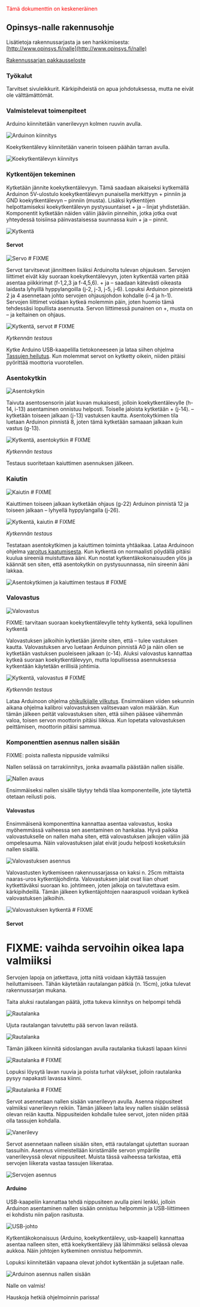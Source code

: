 <font color='red'>Tämä dokumenttin on keskeneräinen</font>

## Opinsys-nalle rakennusohje

Lisätietoja rakennussarjasta ja sen hankkimisesta: [http://www.opinsys.fi/nalle](http://www.opinsys.fi/nalle)

[Rakennussarjan pakkausseloste](ohjeet/pakkausseloste)

### Työkalut

Tarvitset sivuleikkurit. Kärkipihdeistä on apua johdotuksessa, mutta ne eivät ole välttämättömät.

### Valmistelevat toimenpiteet

Arduino kiinnitetään vanerilevyyn kolmen ruuvin avulla.

![Arduinon kiinnitys](kuvat/arduinon_kiinnitys_ruuveilla.jpg)

Koekytkentälevy kiinnitetään vanerin toiseen päähän tarran avulla.

![Koekytkentälevyn kiinnitys](kuvat/koekytkentalevyn_kiinnitys.jpg)

### Kytkentöjen tekeminen

Kytketään jännite koekytkentälevyyn. Tämä saadaan aikaiseksi kytkemällä Arduinon 5V-ulostulo koekytkentälevyn punaisella merkittyyn + pinniin ja GND koekytkentälevyn – pinniin (musta). Lisäksi kytkentöjen helpottamiseksi koekytkentälevyn pystysuuntaiset + ja – linjat yhdistetään. Komponentit kytketään näiden väliin jääviin pinneihin, jotka jotka ovat yhteydessä toisiinsa päinvastaisessa suunnassa kuin + ja – pinnit.

![Kytkentä](kuvat/kytkenta_plus_miinus.jpg)

#### Servot

![Servo](kuvat/servo.jpg) # FIXME

Servot tarvitsevat jännitteen lisäksi Arduinolta tulevan ohjauksen. Servojen liittimet eivät käy suoraan koekytkentälevyyn, joten kytkentää varten pitää asentaa piikkirimat (f-1,2,3 ja f-4,5,6).  + ja – saadaan kätevästi oikeasta laidasta lyhyillä hyppylangoilla (j-2, j-3, j-5, j-6). Lopuksi Arduinon pinneistä 2 ja 4 asennetaan johto servojen ohjausjohdon kohdalle (i-4 ja h-1). Servojen liittimet voidaan kytkeä molemmin päin, joten huomio tämä tehdessäsi lopullista asennusta. Servon liittimessä punainen on +, musta on – ja keltainen on ohjaus.

![Kytkentä, servot](kuvat/kytkenta_servot.jpg) # FIXME

*Kytkennän testaus*

Kytke Arduino USB-kaapelilla tietokoneeseen ja lataa siihen ohjelma [Tassujen heilutus](tassujen_heilutus/tassujen_heilutus.ino). Kun molemmat servot on kytketty oikein, niiden pitäisi pyörittää moottoria vuorotellen.

### Asentokytkin

![Asentokytkin](kuvat/asentokytkin.jpg)

Taivuta asentosensorin jalat kuvan mukaisesti, jolloin koekytkentälevylle (h-14, i-13) asentaminen onnistuu helposti. Toiselle jaloista kytketään + (j-14). – kytketään toiseen jalkaan (j-13) vastuksen kautta. Asentokytkimen tila luetaan Arduinon pinnistä 8, joten tämä kytketään samaaan jalkaan kuin vastus (g-13).

![Kytkentä, asentokytkin](kuvat/kytkenta_asentokytkin.jpg) # FIXME

*Kytkennän testaus*

Testaus suoritetaan kaiuttimen asennuksen jälkeen.

### Kaiutin

![Kaiutin](kuvat/kaiutin.jpg) # FIXME

Kaiuttimen toiseen jalkaan kytketään ohjaus (g-22) Arduinon pinnistä 12 ja toiseen jalkaan – lyhyellä hyppylangalla (j-26).

![Kytkentä, kaiutin](kuvat/kytkenta_kaiutin.jpg) # FIXME

*Kytkennän testaus*

Testataan asentokytkimen ja kaiuttimen toiminta yhtäaikaa. Lataa Arduinoon ohjelma [varoitus kaatumisesta](varoitus_kaatumisesta/varoitus_kaatumisesta.ino). Kun kytkentä on normaalisti pöydällä pitäisi kuulua sireeniä muistuttava ääni. Kun nostat kytkentäkokonaisuuden ylös ja käännät sen siten, että asentokytkin on pystysuunnassa, niin sireenin ääni lakkaa.

![Asentokytkimen ja kaiuttimen testaus](kuvat/asentokytkin_kaiutin_testaus.jpg) # FIXME

### Valovastus

![Valovastus](kuvat/valovastus.jpg)

FIXME: tarvitaan suoraan koekytkentälevylle tehty kytkentä, sekä lopullinen kytkentä

Valovastuksen jalkoihin kytketään jännite siten, että – tulee vastuksen kautta. Valovastuksen arvo luetaan Arduinon pinnistä A0 ja näin ollen se kytketään vastuksen puoleiseen jalkaan (c-14). Aluksi valovastus kannattaa kytkeä suoraan koekytkentälevyyn, mutta lopullisessa asennuksessa kytkentään käytetään erillisiä johtimia.

![Kytkentä, valovastus](kuvat/kytkenta_valovastus.jpg) # FIXME

*Kytkennän testaus*

Lataa Arduinoon ohjelma [ohikulkijalle vilkutus](ohikulkijalle_vilkutus/ohikulkijalle_vilkutus.ino). Ensimmäisen viiden sekunnin aikana ohjelma kalibroi valovastuksen valitsevaan valon määrään. Kun tämän jälkeen peität valovastuksen siten, että siihen pääsee vähemmän valoa, toisen servon moottorin pitäisi liikkua. Kun lopetata valovastuksen peittämisen, moottorin pitäisi sammua.

### Komponenttien asennus nallen sisään

FIXME: poista nallesta nippuside valmiiksi

Nallen selässä on tarrakiinnitys, jonka avaamalla päästään nallen sisälle.

![Nallen avaus](kuvat/nalle_auki.jpg)

Ensimmäiseksi nallen sisälle täytyy tehdä tilaa komponenteille, jote täytettä otetaan reilusti pois.

#### Valovastus

Ensimmäisenä komponenttina kannattaa asentaa valovastus, koska myöhemmässä vaiheessa sen asentaminen on hankalaa. Hyvä paikka valovastukselle on nallen maha siten, että valovastuksen jalkojen väliin jää ompelesauma. Näin valovastuksen jalat eivät joudu helposti kosketuksiin nallen sisällä.

![Valovastuksen asennus](kuvat/valovastuksen_asennus.jpg)

Valovastusten kytkemiseen rakennussarjassa on kaksi  n. 25cm mittaista naaras-uros kytkentäjohdinta. Valovastuksen jalat ovat liian ohuet kytkettäväksi suoraan ko. johtimeen, joten jalkoja on taivutettava esim. kärkipihdeillä. Tämän jälkeen kytkentäjohtojen naaraspuoli voidaan kytkeä valovastuksen jalkoihin.

![Valovastuksen kytkentä](kuvat/valovastuksen_kytkenta.jpg) # FIXME

#### Servot

# FIXME: vaihda servoihin oikea lapa valmiiksi

Servojen lapoja on jatkettava, jotta niitä voidaan käyttää tassujen heiluttamiseen. Tähän käytetään rautalangan pätkiä (n. 15cm), jotka tulevat rakennussarjan mukana.

Taita aluksi rautalangan päätä, jotta tukeva kiinnitys on helpompi tehdä

![Rautalanka](kuvat/taivutettu_rautalanka.jpg)

Ujuta rautalangan taivutettu pää servon lavan reiästä.

![Rautalanka](kuvat/taivutettu_rautalanka_servo.jpg)

Tämän jälkeen kiinnitä sidoslangan avulla rautalanka tiukasti lapaan kiinni

![Rautalanka](kuvat/rautalangan_sitominen.jpg) # FIXME

Lopuksi löysytä lavan ruuvia ja poista turhat välykset, jolloin rautalanka pysyy napakasti lavassa kiinni.

![Rautalanka](kuvat/rautalanka_lavan_valysten_poisto.jpg) # FIXME

Servot asennetaan nallen sisään vanerilevyn avulla. Asenna nippusiteet valmiiksi vanerilevyn reikiin. Tämän jälkeen laita levy nallen sisään selässä olevan reiän kautta. Nippusiteiden kohdalle tulee servot, joten niiden pitää olla tassujen kohdalla.

![Vanerilevy](kuvat/vanerilevyn_asennus_nalleen.jpg)

Servot asennetaan nalleen sisään siten, että rautalangat ujutettan suoraan tassuihin. Asennus viimeistellään kiristämälle servon ympärille vanerilevyssä olevat nippusiteet. Muista tässä vaiheessa tarkistaa, että servojen liikerata vastaa tassujen liikerataa.

![Servojen asennus](kuvat/servojen_asennus_nalleen.jpg)

#### Arduino

USB-kaapeliin kannattaa tehdä nippusiteen avulla pieni lenkki, jolloin Arduinon asentaminen nallen sisään onnistuu helpommin ja USB-liittimeen ei kohdistu niin paljon rasitusta.

![USB-johto](kuvat/lenkki_usb_johtoon.jpg)

Kytkentäkokonaisuus (Arduino, koekytkentälevy, usb-kaapeli) kannattaa asentaa nalleen siten, että koekytkentälevy jää lähimmäksi selässä olevaa aukkoa. Näin johtojen kytkeminen onnistuu helpommin.

Lopuksi kiinnitetään vapaana olevat johdot kytkentään ja suljetaan nalle.

![Arduinon asennus nallen sisään](kuvat/arduinon_asennus_nallen_sisaan.jpg)

Nalle on valmis!

Hauskoja hetkiä ohjelmoinnin parissa!
